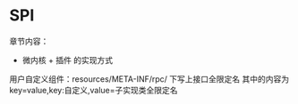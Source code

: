 # SPI

章节内容：

- 微内核 + 插件 的实现方式

用户自定义组件：resources/META-INF/rpc/ 下写上接口全限定名
其中的内容为key=value,key:自定义,value=子实现类全限定名



